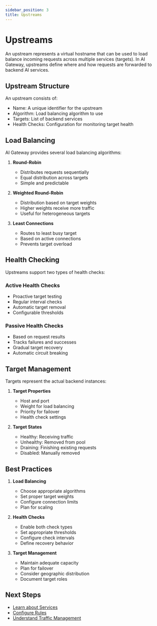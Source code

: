 ```yaml
---
sidebar_position: 3
title: Upstreams
---
```


# Upstreams

An upstream represents a virtual hostname that can be used to load balance incoming requests across multiple services (targets). In AI Gateway, upstreams define where and how requests are forwarded to backend AI services.

## Upstream Structure

An upstream consists of:
- Name: A unique identifier for the upstream
- Algorithm: Load balancing algorithm to use
- Targets: List of backend services
- Health Checks: Configuration for monitoring target health

## Load Balancing

AI Gateway provides several load balancing algorithms:

1. **Round-Robin**
   - Distributes requests sequentially
   - Equal distribution across targets
   - Simple and predictable

2. **Weighted Round-Robin**
   - Distribution based on target weights
   - Higher weights receive more traffic
   - Useful for heterogeneous targets

3. **Least Connections**
   - Routes to least busy target
   - Based on active connections
   - Prevents target overload

## Health Checking

Upstreams support two types of health checks:

### Active Health Checks
- Proactive target testing
- Regular interval checks
- Automatic target removal
- Configurable thresholds

### Passive Health Checks
- Based on request results
- Tracks failures and successes
- Gradual target recovery
- Automatic circuit breaking

## Target Management

Targets represent the actual backend instances:

1. **Target Properties**
   - Host and port
   - Weight for load balancing
   - Priority for failover
   - Health check settings

2. **Target States**
   - Healthy: Receiving traffic
   - Unhealthy: Removed from pool
   - Draining: Finishing existing requests
   - Disabled: Manually removed

## Best Practices

1. **Load Balancing**
   - Choose appropriate algorithms
   - Set proper target weights
   - Configure connection limits
   - Plan for scaling

2. **Health Checks**
   - Enable both check types
   - Set appropriate thresholds
   - Configure check intervals
   - Define recovery behavior

3. **Target Management**
   - Maintain adequate capacity
   - Plan for failover
   - Consider geographic distribution
   - Document target roles

## Next Steps

- [Learn about Services](./services.md)
- [Configure Rules](./rules.md)
- [Understand Traffic Management](./traffic-management.md) 
